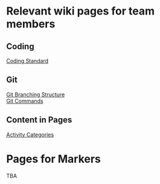 # Relevant wiki pages for team members
## Coding
[Coding Standard](/Documentation/Coding-Standard)

## Git
[Git Branching Structure](/Documentation/Git-Branching-Structure)\
[Git Commands](/Tutorial/Git-Commands)

## Content in Pages
[Activity Categories](/Research/Activity-Categories)

# Pages for Markers
TBA